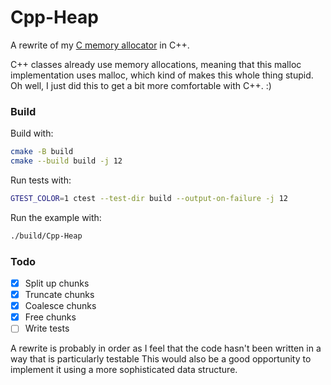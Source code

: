 # Cpp-Heap

A rewrite of my [C memory allocator](https://github.com/Anthony-de-cruz/C-Heap/tree/main) in C++.

C++ classes already use memory allocations, meaning that this malloc implementation uses malloc, which kind of makes this whole thing stupid. Oh well, I just did this to get a bit more comfortable with C++. :)

### Build

Build with:

```sh
cmake -B build
cmake --build build -j 12
```

Run tests with:

```sh
GTEST_COLOR=1 ctest --test-dir build --output-on-failure -j 12
```

Run the example with:

```sh
./build/Cpp-Heap
```

### Todo

- [x] Split up chunks
- [x] Truncate chunks
- [x] Coalesce chunks
- [x] Free chunks
- [ ] Write tests

A rewrite is probably in order as I feel that the code hasn't been written in a way that is particularly testable
This would also be a good opportunity to implement it using a more sophisticated data structure.
